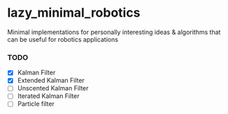 # lazy_minimal_robotics
Minimal implementations for personally interesting ideas &amp; algorithms that can be useful for robotics applications


### TODO

- [x] Kalman Filter
- [x] Extended Kalman Filter
- [ ] Unscented Kalman Filter
- [ ] Iterated Kalman Filter
- [ ] Particle filter
